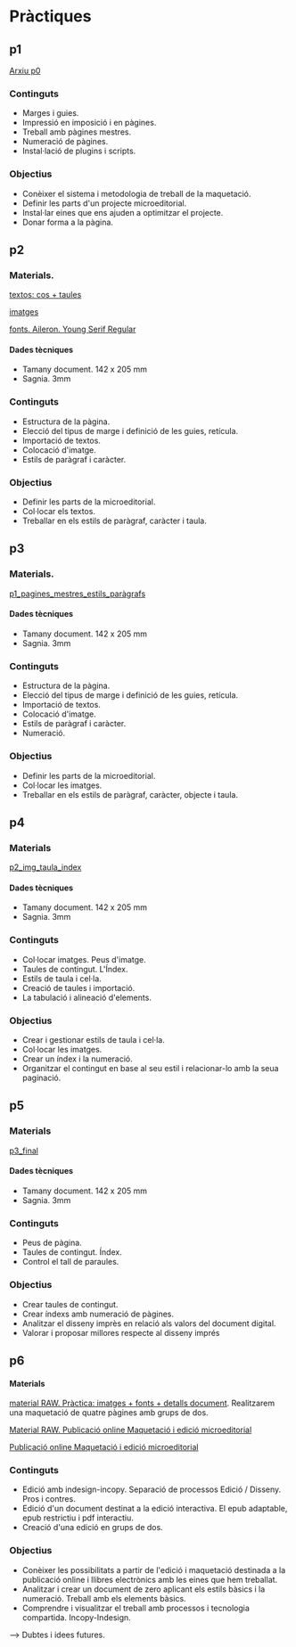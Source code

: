 # Pràctiques

## p1

[Arxiu p0](p0.zip)

### Continguts
* Marges i guies.
* Impressió en imposició i en pàgines.
* Treball amb pàgines mestres.
* Numeració de pàgines.
* Instal·lació de plugins i scripts.
### Objectius
* Conèixer el sistema i metodologia de treball de la maquetació.
* Definir les parts d'un projecte microeditorial.
* Instal·lar eines que ens ajuden a optimitzar el projecte.
* Donar forma a la pàgina.


## p2

### Materials.

[textos: cos + taules](textos.zip)

[imatges](img.zip)

[fonts. Aileron. Young Serif Regular](fonts.zip)

#### Dades tècniques
* Tamany document. 142 x 205 mm
* Sagnia. 3mm
### Continguts
* Estructura de la pàgina.
* Elecció del tipus de marge i definició de les guies, retícula.
* Importació de textos.
* Colocació d'imatge.
* Estils de paràgraf i caràcter.
### Objectius
* Definir les parts de la microeditorial.
* Col·locar els textos.
* Treballar en els estils de paràgraf, caràcter i taula.

## p3

### Materials.

[p1_pagines_mestres_estils_paràgrafs](p1_vtext.zip)

#### Dades tècniques
* Tamany document. 142 x 205 mm
* Sagnia. 3mm
### Continguts
* Estructura de la pàgina.
* Elecció del tipus de marge i definició de les guies, retícula.
* Importació de textos.
* Colocació d'imatge.
* Estils de paràgraf i caràcter.
* Numeració.
### Objectius
* Definir les parts de la microeditorial.
* Col·locar les imatges.
* Treballar en els estils de paràgraf, caràcter, objecte i taula.

## p4

### Materials
[p2_img_taula_index](p2_img_taula_index.zip)

#### Dades tècniques
* Tamany document. 142 x 205 mm
* Sagnia. 3mm
### Continguts
* Col·locar imatges. Peus d'imatge.
* Taules de contingut. L'Índex.
* Estils de taula i cel·la.
* Creació de taules i importació.
* La tabulació i alineació d'elements.
### Objectius
* Crear i gestionar estils de taula i cel·la.
* Col·locar les imatges.
* Crear un índex i la numeració.
* Organitzar el contingut en base al seu estil i relacionar-lo amb la seua paginació.

## p5

### Materials
[p3_final](p3_final.zip)
#### Dades tècniques
* Tamany document. 142 x 205 mm
* Sagnia. 3mm
### Continguts
* Peus de pàgina.
* Taules de contingut. Índex.
* Control el tall de paraules.
### Objectius
* Crear taules de contingut.
* Crear índexs amb numeració de pàgines.
* Analitzar el disseny imprès en relació als valors del document digital.
* Valorar i proposar millores respecte al disseny imprés

## p6

#### Materials

[material RAW. Pràctica: imatges + fonts + detalls document](). Realitzarem una maquetació de quatre pàgines amb grups de dos.

[Material RAW. Publicació online Maquetació i edició microeditorial]()

[Publicació online Maquetació i edició microeditorial](https://indd.adobe.com/view/acb28818-dd1f-4adc-9816-cd4a7e25b180)

### Continguts
* Edició amb indesign-incopy. Separació de processos Edició / Disseny. Pros i contres.
* Edició d'un document destinat a la edició interactiva. El epub adaptable, epub restrictiu i pdf interactiu.
* Creació d'una edició en grups de dos.
### Objectius
* Conèixer les possibilitats a partir de l'edició i maquetació destinada a la publicació online i llibres electrònics amb les eines que hem treballat.
* Analitzar i crear un document de zero aplicant els estils bàsics i la numeració. Treball amb els elements bàsics.
* Comprendre i visualitzar el treball amb processos i tecnologia compartida. Incopy-Indesign.

--> Dubtes i idees futures.

